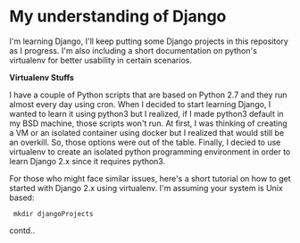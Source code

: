 # My understanding of Django
I'm learning Django, I'll keep putting some Django projects in this repository as I progress. I'm also including a short documentation on python's virtualenv for better usability in certain scenarios.

<b> Virtualenv Stuffs </b>

I have a couple of Python scripts that are based on Python 2.7 and they run almost every day using cron. When I decided to start learning Django, I wanted to learn it using python3 but I realized, if I made python3 default in my BSD machine, those scripts won't run. At first, I was thinking of creating a VM or an isolated container using docker but I realized that would still be an overkill. So, those options were out of the table. Finally, I decied to use virtualenv to create an isolated python programming environment in order to learn Django 2.x since it requires python3.

For those who might face similar issues, here's a short tutorial on how to get started with Django 2.x using virtualenv. I'm assuming your system is Unix based:

<code> mkdir djangoProjects </code>

contd..
